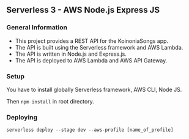## Serverless 3 - AWS Node.js Express JS

### General Information
- This project provides a REST API for the KoinoniaSongs app.
- The API is built using the Serverless framework and AWS Lambda.
- The API is written in Node.js and Express.js.
- The API is deployed to AWS Lambda and AWS API Gateway.


### Setup
You have to install globally Serverless framework, AWS CLI, Node JS.

Then ```npm install``` in root directory.


### Deploying

```
serverless deploy --stage dev --aws-profile [name_of_profile]
```